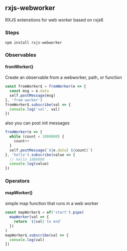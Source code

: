 ## rxjs-webworker
RXJS extenstions for web worker based on rxjs6

### Steps
`npm install rxjs-webworker`

### Observables

#### fromWorker()
Create an observable from a webworker, path, or function
``` javascript
const fromWorker$ = fromWorker(e => {
  const msg = e.data
  self.postMessage(msg)
}, 'from worker')
fromWorker$.subscribe(val => {
  console.log('val', val)
})
```
also you can post init messages
``` javascript
fromWorker(e => {
  while (count < 1000000) {
    count++
  }
  self.postMessage(`${e.data} ${count}`)
}, 'hello').subscribe(value => {
  // hello 1000000
  console.log(value)
})
```

### Operators
#### mapWorker()
simple map function that runs in a web worker
``` javascript
const mapWorker$ = of('start').pipe(
  mapWorker(val => {
    return `${val} to end`
  })
)
mapWorker$.subscribe(val => {
  console.log(val)
})
```
